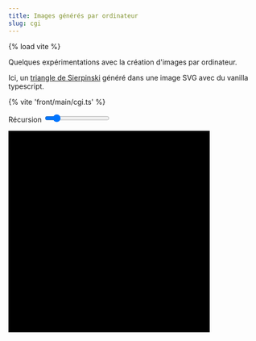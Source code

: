 ```yaml
---
title: Images générés par ordinateur
slug: cgi
---
```

{% load vite %}

Quelques expérimentations avec la création d'images par ordinateur.

Ici, un [triangle de Sierpinski](https://fr.wikipedia.org/wiki/Triangle_de_Sierpi%C5%84ski>) généré dans une image SVG avec du vanilla typescript.

{% vite 'front/main/cgi.ts' %}
<p>
    <label>
        Récursion
        <input id="sierpinski-input" type="range" min="0" max="7" value="1">
    </label>
</p>
<svg class="sierpinski" data-sierpinski-input="sierpinski-input" version="1.1" width="400" height="400" viewBox="0 0 1 1" xmlns="http://www.w3.org/2000/svg">
    <rect width="100%" height="100%" fill="black" />
</svg>
